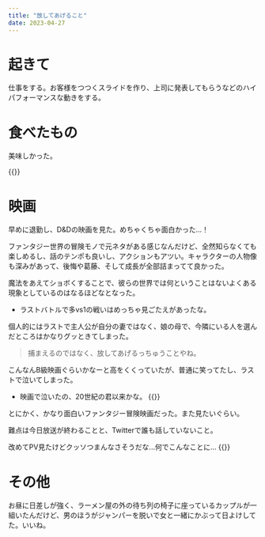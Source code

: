 ```yaml
---
title: "放してあげること"
date: 2023-04-27
---
```


# 起きて
仕事をする。お客様をつつくスライドを作り、上司に発表してもらうなどのハイパフォーマンスな動きをする。


# 食べたもの
美味しかった。

{{<tweet user="dango_bot" id="1651557408316215299">}}

# 映画
早めに退勤し、D&Dの映画を見た。めちゃくちゃ面白かった...！

ファンタジー世界の冒険モノで元ネタがある感じなんだけど、全然知らなくても楽しめるし、話のテンポも良いし、アクションもアツい。キャラクターの人物像も深みがあって、後悔や葛藤、そして成長が全部詰まってて良かった。

魔法をあえてショボくすることで、彼らの世界では何ということはないよくある現象としているのはなるほどなとなった。
- ラストバトルで多vs1の戦いはめっちゃ見ごたえがあったな。


個人的にはラストで主人公が自分の妻ではなく、娘の母で、今隣にいる人を選んだところはかなりグッときてしまった。

> 捕まえるのではなく、放してあげるっちゅうことやね。

こんなんB級映画ぐらいかなーと高をくくっていたが、普通に笑ってたし、ラストで泣いてしまった。
- 映画で泣いたの、20世紀の君以来かな。
{{<tweet user="dango_bot" id="1651509825963180032">}}


とにかく、かなり面白いファンタジー冒険映画だった。また見たいぐらい。

難点は今日放送が終わることと、Twitterで誰も話していないこと。

改めてPV見たけどクッソつまんなさそうだな...何でこんなことに...
{{<youtube GfZc5XP7DHw>}}

# その他
お昼に日差しが強く、ラーメン屋の外の待ち列の椅子に座っているカップルが一組いたんだけど、男のほうがジャンパーを脱いで女と一緒にかぶって日よけしてた。いいね。